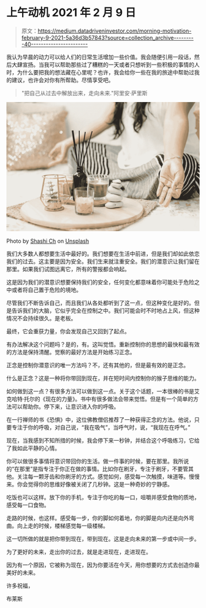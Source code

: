 # 上午动机 2021 年 2 月 9 日

> 原文：<https://medium.datadriveninvestor.com/morning-motivation-february-9-2021-5a36d3b57843?source=collection_archive---------40----------------------->

我认为早晨的动力可以给人们的日常生活增加一些价值。我会随便引用一段话，然后大肆宣扬。当我可以帮助那些过了糟糕的一天或者只想听到一些积极的事情的人时，为什么要把我的想法藏在心里呢？也许，我会给你一些在我的旅途中帮助过我的建议，也许会对你有所帮助。尽情享受吧。

> "把自己从过去中解放出来，走向未来."阿里安·萨里斯

![](img/d7384736eb4ee905d6714fb704ea7ecb.png)

Photo by [Shashi Ch](https://unsplash.com/@chshashi30?utm_source=unsplash&utm_medium=referral&utm_content=creditCopyText) on [Unsplash](https://unsplash.com/s/photos/mindfullness?utm_source=unsplash&utm_medium=referral&utm_content=creditCopyText)

我们大多数人都想要生活中最好的。我们想要在生活中前进，但是我们却如此依恋我们的过去。这主要是因为安全。我们生来就注重安全。我们的潜意识让我们留在那里。如果我们试图远离它，所有的警报都会响起。

这是因为我们的潜意识想要保持我们的安全，任何变化都意味着你可能处于危险之中或者将自己置于危险的境地。

尽管我们不断告诉自己，而且我们从各处都听到了这一点，但这种变化是好的。但是告诉我们的大脑，它似乎完全在控制之中。我们可能会时不时地占上风，但这种情况不会持续很久。是老板。

最终，它会重获力量，你会发现自己又回到了起点。

有办法解决这个问题吗？是的，有。这叫觉悟。重新控制你的思想的最快和最有效的方法是保持清醒。觉察的最好方法是开始练习正念。

正念是控制你潜意识的唯一方法吗？不，还有其他的，但是最有效的是正念。

什么是正念？这是一种将你带回到现在，并在短时间内控制你的猴子思维的能力。

如何做到这一点？有很多方法可以做到这一点。关于这个话题，一本很棒的书是艾克哈特·托尔的《现在的力量》。书中有很多做法会带来觉悟。但是有一个简单的方法可以帮助你。停下来，让意识进入你的呼吸。

在一行禅师的书《恐惧》中，这位佛教僧侣推荐了一种获得正念的方法。他说，只要专注于你的呼吸，对自己说，“我在吸气”，当呼气时，说，“我现在在呼气。”

现在，当我感到不知所措的时候，我会停下来一秒钟，并结合这个呼吸练习，它给了我如此平静的心情。

你可以做很多事情将意识带回你的生活。做一件事的时候，要在那里。我所说的“在那里”是指专注于你正在做的事情。比如你在刷牙，专注于刷牙，不要管其他。关注每一颗牙齿和你刷牙的方式。感觉如何，感受每一次触摸，味道等。慢慢来。你会觉得你的思维好像被关闭了几秒钟。这是一种奇妙的宁静感。

吃饭也可以这样。放下你的手机，专注于你吃的每一口，咀嚼并感受食物的质地，感受每一口食物。

走路的时候，也这样。感受每一步，你的脚如何着地，你的脚是向内还是向外弯曲。向上走的时候，楼梯感觉每一级楼梯。

这一切所做的就是把你带到现在，带到现在。这是走向未来的第一步或中间一步。

为了更好的未来，走出你的过去，就是走进现在，走进现在。

因为有一个原因，它被称为现在，因为你要活在今天，用你想要的方式去创造你最美好的未来。

许多祝福，

布莱斯